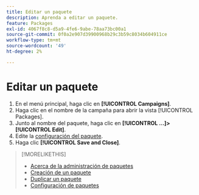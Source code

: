 ```yaml
---
title: Editar un paquete
description: Aprenda a editar un paquete.
feature: Packages
exl-id: 4067f8c8-d5a9-4fe6-9abe-78aa73bc00a1
source-git-commit: 0f0a2e907d39900968b29c3b59c8034b604911ce
workflow-type: tm+mt
source-wordcount: '49'
ht-degree: 2%

---
```


# Editar un paquete

1. En el menú principal, haga clic en **[!UICONTROL Campaigns]**.
1. Haga clic en el nombre de la campaña para abrir la vista [!UICONTROL Packages].
1. Junto al nombre del paquete, haga clic en **[!UICONTROL ...]>[!UICONTROL Edit]**.
1. Edite la [configuración del paquete](package-settings.md).
1. Haga clic **[!UICONTROL Save and Close]**.

>[!MORELIKETHIS]
>
>* [Acerca de la administración de paquetes](package-about.md)
>* [Creación de un paquete](package-create.md)
>* [Duplicar un paquete](package-duplicate.md)
>* [Configuración de paquetes](package-settings.md)

